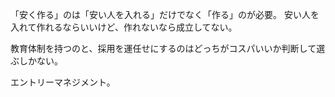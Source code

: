 「安く作る」のは「安い人を入れる」だけでなく「作る」のが必要。
安い人を入れて作れるならいいけど、作れないなら成立してない。

教育体制を持つのと、採用を運任せにするのはどっちがコスパいいか判断して選ぶしかない。

エントリーマネジメント。
